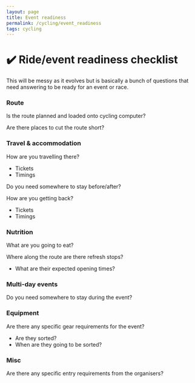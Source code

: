 ```yaml
---
layout: page
title: Event readiness
permalink: /cycling/event_readiness
tags: cycling
---
```


# ✔️ Ride/event readiness checklist

This will be messy as it evolves but is basically a bunch of questions that need answering to be ready for an event or race.

### Route
Is the route planned and loaded onto cycling computer?

Are there places to cut the route short?

### Travel & accommodation
How are you travelling there?
* Tickets
* Timings

Do you need somewhere to stay before/after?

How are you getting back?
* Tickets
* Timings

### Nutrition
What are you going to eat?

Where along the route are there refresh stops?
* What are their expected opening times?

### Multi-day events
Do you need somewhere to stay during the event?

### Equipment
Are there any specific gear requirements for the event?
* Are they sorted?
* When are they going to be sorted?

### Misc
Are there any specific entry requirements from the organisers?

